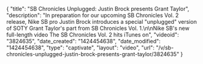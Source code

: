 {
    "title": "SB Chronicles Unplugged: Justin Brock presents Grant Taylor",
    "description": "In preparation for our upcoming SB Chronicles Vol. 2 release, Nike SB pro Justin Brock introduces a special \"unplugged\" version of SOTY Grant Taylor's part from SB Chronicles Vol. 1.\n\nNike SB's new full-length video The SB Chronicles Vol. 2 hits iTunes on",
    "videoid": "3824635",
    "date_created": "1424454638",
    "date_modified": "1424454638",
    "type": "captivate",
    "layout": "video",
    "url": "\/v\/sb-chronicles-unplugged-justin-brock-presents-grant-taylor\/3824635"
}